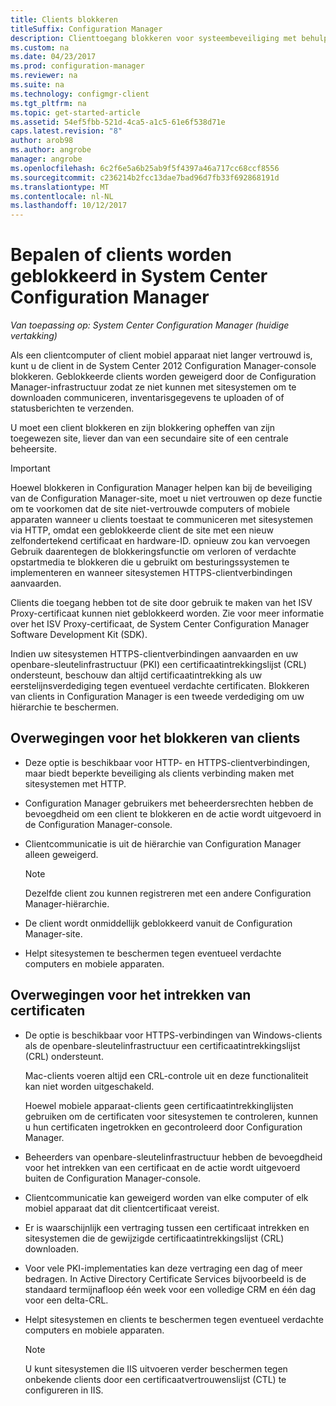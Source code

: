 ```yaml
---
title: Clients blokkeren
titleSuffix: Configuration Manager
description: Clienttoegang blokkeren voor systeembeveiliging met behulp van System Center Configuration Manager.
ms.custom: na
ms.date: 04/23/2017
ms.prod: configuration-manager
ms.reviewer: na
ms.suite: na
ms.technology: configmgr-client
ms.tgt_pltfrm: na
ms.topic: get-started-article
ms.assetid: 54ef5fbb-521d-4ca5-a1c5-61e6f538d71e
caps.latest.revision: "8"
author: arob98
ms.author: angrobe
manager: angrobe
ms.openlocfilehash: 6c2f6e5a6b25ab9f5f4397a46a717cc68ccf8556
ms.sourcegitcommit: c236214b2fcc13dae7bad96d7fb33f692868191d
ms.translationtype: MT
ms.contentlocale: nl-NL
ms.lasthandoff: 10/12/2017
---
```

# <a name="determine-whether-to-block-clients-in-system-center-configuration-manager"></a>Bepalen of clients worden geblokkeerd in System Center Configuration Manager

*Van toepassing op: System Center Configuration Manager (huidige vertakking)*

Als een clientcomputer of client mobiel apparaat niet langer vertrouwd is, kunt u de client in de System Center 2012 Configuration Manager-console blokkeren. Geblokkeerde clients worden geweigerd door de Configuration Manager-infrastructuur zodat ze niet kunnen met sitesystemen om te downloaden communiceren, inventarisgegevens te uploaden of of statusberichten te verzenden.  

 U moet een client blokkeren en zijn blokkering opheffen van zijn toegewezen site, liever dan van een secundaire site of een centrale beheersite.  

> [!IMPORTANT]  
>  Hoewel blokkeren in Configuration Manager helpen kan bij de beveiliging van de Configuration Manager-site, moet u niet vertrouwen op deze functie om te voorkomen dat de site niet-vertrouwde computers of mobiele apparaten wanneer u clients toestaat te communiceren met sitesystemen via HTTP, omdat een geblokkeerde client de site met een nieuw zelfondertekend certificaat en hardware-ID. opnieuw zou kan vervoegen Gebruik daarentegen de blokkeringsfunctie om verloren of verdachte opstartmedia te blokkeren die u gebruikt om besturingssystemen te implementeren en wanneer sitesystemen HTTPS-clientverbindingen aanvaarden.  

 Clients die toegang hebben tot de site door gebruik te maken van het ISV Proxy-certificaat kunnen niet geblokkeerd worden. Zie voor meer informatie over het ISV Proxy-certificaat, de System Center Configuration Manager Software Development Kit (SDK).  

 Indien uw sitesystemen HTTPS-clientverbindingen aanvaarden en uw openbare-sleutelinfrastructuur (PKI) een certificaatintrekkingslijst (CRL) ondersteunt, beschouw dan altijd certificaatintrekking als uw eerstelijnsverdediging tegen eventueel verdachte certificaten. Blokkeren van clients in Configuration Manager is een tweede verdediging om uw hiërarchie te beschermen.  

##  <a name="BKMK_Block_vs_CRL"></a> Overwegingen voor het blokkeren van clients  

-   Deze optie is beschikbaar voor HTTP- en HTTPS-clientverbindingen, maar biedt beperkte beveiliging als clients verbinding maken met sitesystemen met HTTP.  

-   Configuration Manager gebruikers met beheerdersrechten hebben de bevoegdheid om een client te blokkeren en de actie wordt uitgevoerd in de Configuration Manager-console.  

-   Clientcommunicatie is uit de hiërarchie van Configuration Manager alleen geweigerd.  

    > [!NOTE]  
    >  Dezelfde client zou kunnen registreren met een andere Configuration Manager-hiërarchie.  

-   De client wordt onmiddellijk geblokkeerd vanuit de Configuration Manager-site.  

-   Helpt sitesystemen te beschermen tegen eventueel verdachte computers en mobiele apparaten.  

## <a name="considerations-for-using-certificate-revocation"></a>Overwegingen voor het intrekken van certificaten  

-   De optie is beschikbaar voor HTTPS-verbindingen van Windows-clients als de openbare-sleutelinfrastructuur een certificaatintrekkingslijst (CRL) ondersteunt.  

     Mac-clients voeren altijd een CRL-controle uit en deze functionaliteit kan niet worden uitgeschakeld.  

     Hoewel mobiele apparaat-clients geen certificaatintrekkinglijsten gebruiken om de certificaten voor sitesystemen te controleren, kunnen u hun certificaten ingetrokken en gecontroleerd door Configuration Manager.  

-   Beheerders van openbare-sleutelinfrastructuur hebben de bevoegdheid voor het intrekken van een certificaat en de actie wordt uitgevoerd buiten de Configuration Manager-console.  

-   Clientcommunicatie kan geweigerd worden van elke computer of elk mobiel apparaat dat dit clientcertificaat vereist.  

-   Er is waarschijnlijk een vertraging tussen een certificaat intrekken en sitesystemen die de gewijzigde certificaatintrekkingslijst (CRL) downloaden.  

-   Voor vele PKI-implementaties kan deze vertraging een dag of meer bedragen. In Active Directory Certificate Services bijvoorbeeld is de standaard termijnafloop één week voor een volledige CRM en één dag voor een delta-CRL.  

-   Helpt sitesystemen en clients te beschermen tegen eventueel verdachte computers en mobiele apparaten.  

    > [!NOTE]  
    >  U kunt sitesystemen die IIS uitvoeren verder beschermen tegen onbekende clients door een certificaatvertrouwenslijst (CTL) te configureren in IIS.  
